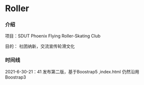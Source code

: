 # Roller
### 介绍

项目：SDUT Phoenix Flying Roller-Skating Club

目的： 社团纳新，交流宣传轮滑文化

### 时间线

2021-6-30-21：41 发布第二版，基于Boostrap5 ,index.html 仍然沿用Boostrap3



